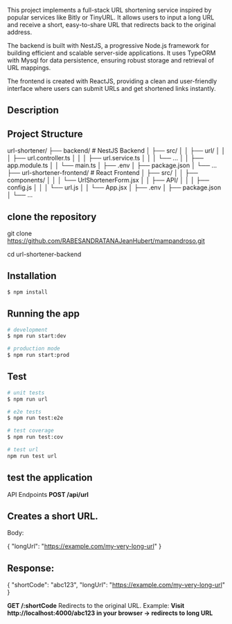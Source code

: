 This project implements a full-stack URL shortening service inspired by popular services like Bitly or TinyURL. It allows users to input a long URL and receive a short, easy-to-share URL that redirects back to the original address.

The backend is built with NestJS, a progressive Node.js framework for building efficient and scalable server-side applications. It uses TypeORM with Mysql for data persistence, ensuring robust storage and retrieval of URL mappings.

The frontend is created with ReactJS, providing a clean and user-friendly interface where users can submit URLs and get shortened links instantly.

## Description

## Project Structure
url-shortener/
├── backend/                # NestJS Backend
│   ├── src/
│   │   ├── url/
│   │   │   ├── url.controller.ts
│   │   │   ├── url.service.ts
│   │   │   └── ...
│   │   ├── app.module.ts
│   │   └── main.ts
│   ├── .env
│   ├── package.json
│   └── ...
├── url-shortener-frontend/ # React Frontend
│   ├── src/
│   │   ├── components/
│   │   │   └── UrlShortenerForm.jsx
│   │   ├── API/
│   │   │   ├── config.js
│   │   │   └── url.js
│   │   └── App.jsx
│   ├── .env
│   ├── package.json
│   └── ...

## clone the repository
git clone https://github.com/RABESANDRATANAJeanHubert/mampandroso.git

cd url-shortener-backend

## Installation

```bash
$ npm install 
```

## Running the app

```bash
# development
$ npm run start:dev

# production mode
$ npm run start:prod
```

## Test

```bash
# unit tests
$ npm run url

# e2e tests
$ npm run test:e2e

# test coverage
$ npm run test:cov

# test url
npm run test url
```

## test the application
API Endpoints
**POST /api/url**

## Creates a short URL.
Body:

{
  "longUrl": "https://example.com/my-very-long-url"
}

## Response:
{
  "shortCode": "abc123",
  "longUrl": "https://example.com/my-very-long-url"
}

 **GET /:shortCode**
Redirects to the original URL.
Example:
**Visit http://localhost:4000/abc123 in your browser → redirects to long URL**
